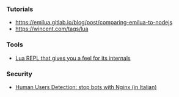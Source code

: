 ### Tutorials

- https://emilua.gitlab.io/blog/post/comparing-emilua-to-nodejs
- https://wincent.com/tags/lua

### Tools

- [Lua REPL that gives you a feel for its internals](https://github.com/paileyq/lua-feels)

### Security

- [Human Users Detection: stop bots with Nginx (in Italian)](https://twitter.com/cybersaiyanIT/status/1249978932604153856)
